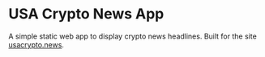 # USA Crypto News App

A simple static web app to display crypto news headlines.
Built for the site [usacrypto.news](https://usacrypto.news).
